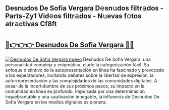 ## Desnudos De Sofia Vergara D𝚎sn𝚞dos filtr𝚊dos - Parts-Zy1 Vid𝚎os filtr𝚊dos - N𝚞evas f𝚘tos atr𝚊ctivas Cf8ft

# <h2><a href="http://mb06tch.tromn.icu/?c=Desnudos+De+Sofia+Vergara">🔗👉👉👉 Desnudos De Sofia Vergara 🔗🔗</a></h2>

[![Desnudos De Sofia Vergara nuevo](https://i.imgur.com/pEAQMta.gif)](http://mb06tch.tromn.icu/?c=Desnudos+De+Sofia+Vergara)
Desnudos De Sofia Vergara, una personalidad compleja y enigmática, elude la categorización fácil. Su enfoque distintivo de la autopresentación en línea ha fascinado y provocado a los espectadores, incitando debates sobre la libertad de expresión, la autorrepresentación y las complejidades de las comunidades digitales. A pesar de la incertidumbre de sus próximos pasos, su impacto en la comunidad en línea es profundo. Impulsada por una determinación inquebrantable y una cautivación innegable, la influencia de Desnudos De Sofia Vergara en los medios digitales es pionera.
